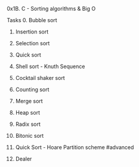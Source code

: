 0x1B. C - Sorting algorithms & Big O 

Tasks
0. Bubble sort 
1. Insertion sort 
2. Selection sort
3. Quick sort 
4. Shell sort - Knuth Sequence 
5. Cocktail shaker sort 
6. Counting sort 
7. Merge sort 
8. Heap sort
9. Radix sort 
10. Bitonic sort 

11. Quick Sort - Hoare Partition scheme
#advanced

12. Dealer 
